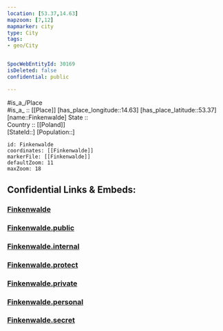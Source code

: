 ```yaml
---
location: [53.37,14.63] 
mapzoom: [7,12] 
mapmarker: city 
type: City
tags:
- geo/City


SpocWebEntityId: 30169
isDeleted: false
confidential: public

---
```

#is_a_/Place  
#is_a_ :: [[Place]] 
[has_place_longitude::14.63] 
[has_place_latitude::53.37] 
[name::Finkenwalde] 
State ::  
Country :: [[Poland]]  
[StateId::] 
[Population::] 



```leaflet
id: Finkenwalde
coordinates: [[Finkenwalde]] 
markerFile: [[Finkenwalde]] 
defaultZoom: 11 
maxZoom: 18
```


## Confidential Links & Embeds: 

### [Finkenwalde](/_Standards/Earth/Continent/Europe/Europe~East/Poland/Provinces~Poland/West_Pomeranian/City/Finkenwalde.md) 

### [Finkenwalde.public](/_public/Earth/Continent/Europe/Europe~East/Poland/Provinces~Poland/West_Pomeranian/City/Finkenwalde.public.md) 

### [Finkenwalde.internal](/_internal/Earth/Continent/Europe/Europe~East/Poland/Provinces~Poland/West_Pomeranian/City/Finkenwalde.internal.md) 

### [Finkenwalde.protect](/_protect/Earth/Continent/Europe/Europe~East/Poland/Provinces~Poland/West_Pomeranian/City/Finkenwalde.protect.md) 

### [Finkenwalde.private](/_private/Earth/Continent/Europe/Europe~East/Poland/Provinces~Poland/West_Pomeranian/City/Finkenwalde.private.md) 

### [Finkenwalde.personal](/_personal/Earth/Continent/Europe/Europe~East/Poland/Provinces~Poland/West_Pomeranian/City/Finkenwalde.personal.md) 

### [Finkenwalde.secret](/_secret/Earth/Continent/Europe/Europe~East/Poland/Provinces~Poland/West_Pomeranian/City/Finkenwalde.secret.md)

